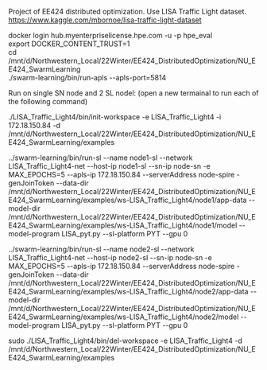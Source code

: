 Project of EE424 distributed optimization.
Use LISA Traffic Light dataset. https://www.kaggle.com/mbornoe/lisa-traffic-light-dataset

docker login hub.myenterpriselicense.hpe.com -u <email> -p hpe_eval  
export DOCKER_CONTENT_TRUST=1  
cd /mnt/d/Northwestern_Local/22Winter/EE424_DistributedOptimization/NU_EE424_SwarmLearning  
./swarm-learning/bin/run-apls --apls-port=5814  

Run on single SN node and 2 SL nodel:
(open a new termainal to run each of the following command)

./LISA_Traffic_Light4/bin/init-workspace -e LISA_Traffic_Light4 -i 172.18.150.84 -d /mnt/d/Northwestern_Local/22Winter/EE424_DistributedOptimization/NU_EE424_SwarmLearning/examples

../swarm-learning/bin/run-sl --name node1-sl --network LISA_Traffic_Light4-net --host-ip node1-sl --sn-ip node-sn -e MAX_EPOCHS=5 --apls-ip 172.18.150.84 --serverAddress node-spire -genJoinToken --data-dir /mnt/d/Northwestern_Local/22Winter/EE424_DistributedOptimization/NU_EE424_SwarmLearning/examples/ws-LISA_Traffic_Light4/node1/app-data --model-dir /mnt/d/Northwestern_Local/22Winter/EE424_DistributedOptimization/NU_EE424_SwarmLearning/examples/ws-LISA_Traffic_Light4/node1/model --model-program LISA_pyt.py --sl-platform PYT --gpu 0

../swarm-learning/bin/run-sl --name node2-sl --network LISA_Traffic_Light4-net --host-ip node2-sl --sn-ip node-sn -e MAX_EPOCHS=5 --apls-ip 172.18.150.84 --serverAddress node-spire -genJoinToken --data-dir /mnt/d/Northwestern_Local/22Winter/EE424_DistributedOptimization/NU_EE424_SwarmLearning/examples/ws-LISA_Traffic_Light4/node2/app-data --model-dir /mnt/d/Northwestern_Local/22Winter/EE424_DistributedOptimization/NU_EE424_SwarmLearning/examples/ws-LISA_Traffic_Light4/node2/model --model-program LISA_pyt.py --sl-platform PYT --gpu 0

sudo ./LISA_Traffic_Light4/bin/del-workspace -e LISA_Traffic_Light4 -d /mnt/d/Northwestern_Local/22Winter/EE424_DistributedOptimization/NU_EE424_SwarmLearning/examples
